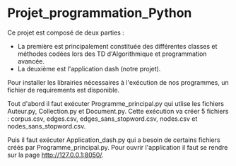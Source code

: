 # Projet_programmation_Python

Ce projet est composé de deux parties : 
- La première est principalement constituée des différentes classes et méthodes codées lors des TD d'Algorithmique et programmation avancée.
- La deuxième est l'application dash (notre projet).

Pour installer les librairies nécessaires à l'exécution de nos programmes, un fichier de requirements est disponible.

Tout d'abord il faut exécuter Programme_principal.py qui utlise les fichiers Auteur.py, Collection.py et Document.py.
Cette exécution va créer 5 fichiers : corpus.csv, edges.csv, edges_sans_stopword.csv, nodes.csv et nodes_sans_stopword.csv.

Puis il faut exécuter Application_dash.py qui a besoin de certains fichiers créés par Programme_principal.py. 
Pour ouvrir l'application il faut se rendre sur la page http://127.0.0.1:8050/.
